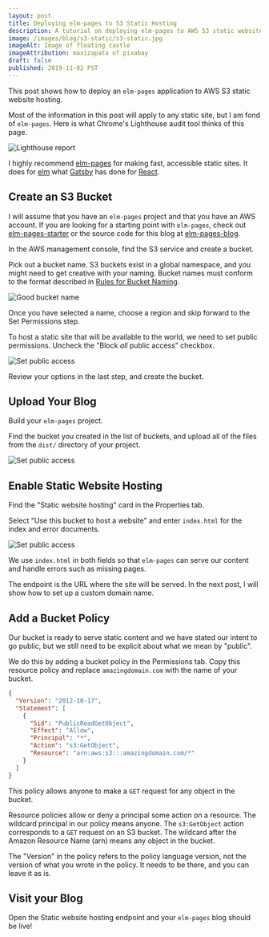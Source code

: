 ```yaml
---
layout: post
title: Deploying elm-pages to S3 Static Hosting
description: A tutorial on deploying elm-pages to AWS S3 static website hosting.
image: /images/blog/s3-static/s3-static.jpg
imageAlt: Image of floating castle
imageAttribution: maxizapata of pixabay
draft: false
published: 2019-11-02 PST
---
```


This post shows how to deploy an `elm-pages` application to
AWS S3 static website hosting.

Most of the information in this post will apply to any static site, but I am
fond of `elm-pages`. Here is what Chrome's Lighthouse audit tool thinks of this
page.

![Lighthouse report](/images/blog/s3-static/lighthouse.png)

I highly recommend [elm-pages](https://github.com/dillonkearns/elm-pages) for
making fast, accessible static sites. It does for [elm](https://elm-lang.org/)
what [Gatsby](https://www.gatsbyjs.org/) has done for
[React](https://reactjs.org/).

## Create an S3 Bucket

I will assume that you have an `elm-pages` project and that you have an AWS
account. If you are looking for a starting point with `elm-pages`, check out
[elm-pages-starter](https://github.com/dillonkearns/elm-pages-starter) or the
source code for this blog at
[elm-pages-blog](https://github.com/bgins/elm-pages-blog).

In the AWS management console, find the S3 service and create a bucket.

Pick out a bucket name. S3 buckets exist in a global namespace, and you might
need to get creative with your naming. Bucket names must conform to the format
described in [Rules for Bucket Naming](https://docs.aws.amazon.com/AmazonS3/latest/dev/BucketRestrictions.html#bucketnamingrules).

![Good bucket name](/images/blog/s3-static/good-bucket-name.png)

Once you have selected a name, choose a region and skip forward to the Set
Permissions step.

To host a static site that will be available to the world, we need to set public
permissions. Uncheck the "Block _all_ public access" checkbox.

![Set public access](/images/blog/s3-static/public-access.png)

Review your options in the last step, and create the bucket.

## Upload Your Blog

Build your `elm-pages` project.

Find the bucket you created in the list of buckets, and upload all of the files
from the `dist/` directory of your project.

![Set public access](/images/blog/s3-static/upload.png)

## Enable Static Website Hosting

Find the "Static website hosting" card in the Properties tab.

Select "Use this bucket to host a website" and enter `index.html` for the index
and error documents.

![Set public access](/images/blog/s3-static/static-hosting.png)

We use `index.html` in both fields so that `elm-pages` can serve our content and
handle errors such as missing pages.

The endpoint is the URL where the site will be served. In the next post, I will
show how to set up a custom domain name.

## Add a Bucket Policy

Our bucket is ready to serve static content and we have stated our intent to go
public, but we still need to be explicit about what we mean by "public".

We do this by adding a bucket policy in the Permissions tab. Copy this resource
policy and replace `amazingdomain.com` with the name of your bucket.

```json
{
  "Version": "2012-10-17",
  "Statement": [
    {
      "Sid": "PublicReadGetObject",
      "Effect": "Allow",
      "Principal": "*",
      "Action": "s3:GetObject",
      "Resource": "arn:aws:s3:::amazingdomain.com/*"
    }
  ]
}
```

This policy allows anyone to make a `GET` request for any object in the bucket.

Resource policies allow or deny a principal some action on a resource. The
wildcard principal in our policy means anyone. The `s3:GetObject` action
corresponds to a `GET` request on an S3 bucket. The wildcard after the Amazon
Resource Name (arn) means any object in the bucket.

The "Version" in the policy refers to the policy language version, not the
version of what you wrote in the policy. It needs to be there, and you can leave
it as is.

## Visit your Blog

Open the Static website hosting endpoint and your `elm-pages` blog should be
live!

